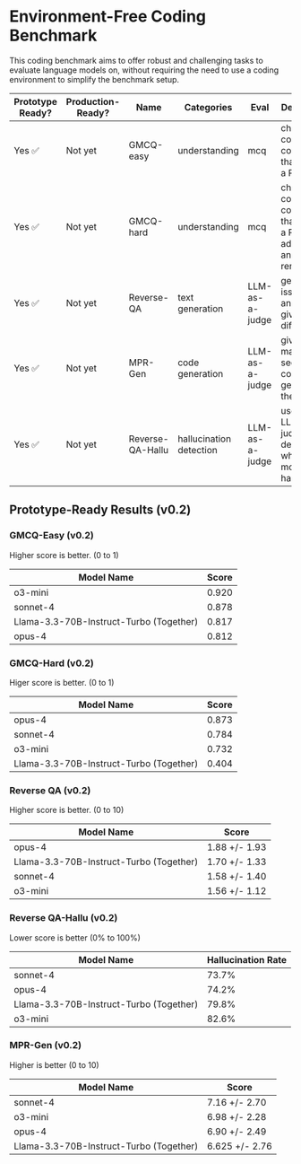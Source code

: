 # Environment-Free Coding Benchmark

This coding benchmark aims to offer robust and challenging tasks to evaluate
language models on, without requiring the need to use a coding environment to
simplify the benchmark setup.

| Prototype Ready? | Production-Ready? | Name | Categories | Eval | Description |
| --- | --- | --- | --- | --- | --- |
| Yes ✅| Not yet | GMCQ-easy | understanding | mcq | choose the correct code diff that closes a PR |
| Yes ✅| Not yet | GMCQ-hard | understanding | mcq | choose the correct code diff that closes a PR, with additions and removals |
| Yes ✅| Not yet| Reverse-QA | text generation | LLM-as-a-judge | generate an issue title and body given code diff |
| Yes ✅ | Not yet | MPR-Gen | code generation | LLM-as-a-judge | given a maksed section of a code diff, generate the code |
| Yes ✅ | Not yet | Reverse-QA-Hallu | hallucination detection | LLM-as-a-judge | uses an LLM-as-a-judge to determine whether the model hallucinated |

## Prototype-Ready Results (v0.2)

### GMCQ-Easy (v0.2)

Higher score is better. (0 to 1)

| Model Name | Score |
| --- | --- |
| o3-mini |  0.920 |
| sonnet-4| 0.878 | 
| Llama-3.3-70B-Instruct-Turbo (Together) | 0.817 |
| opus-4 | 0.812 |

### GMCQ-Hard (v0.2)

Higer score is better. (0 to 1)

| Model Name | Score |
| --- | --- |
| opus-4 | 0.873 |
| sonnet-4| 0.784 | 
| o3-mini | 0.732 |
| Llama-3.3-70B-Instruct-Turbo (Together) | 0.404 |

### Reverse QA (v0.2)

Higher score is better. (0 to 10)

| Model Name | Score |
| --- | --- |
| opus-4 | 1.88 +/- 1.93 |
| Llama-3.3-70B-Instruct-Turbo (Together) | 1.70 +/- 1.33 |
| sonnet-4| 1.58 +/- 1.40 | 
| o3-mini | 1.56 +/- 1.12  |

### Reverse QA-Hallu (v0.2)

Lower score is better (0% to 100%)

| Model Name | Hallucination Rate |
| --- | --- |
| sonnet-4| 73.7% | 
| opus-4 | 74.2% |
| Llama-3.3-70B-Instruct-Turbo (Together) | 79.8% |
| o3-mini | 82.6% |

### MPR-Gen (v0.2)

Higher is better (0 to 10)

| Model Name | Score |
| --- | --- |
| sonnet-4| 7.16 +/- 2.70  |  
| o3-mini | 6.98 +/- 2.28  |
| opus-4 | 6.90 +/- 2.49 |
| Llama-3.3-70B-Instruct-Turbo (Together) | 6.625 +/- 2.76 |
